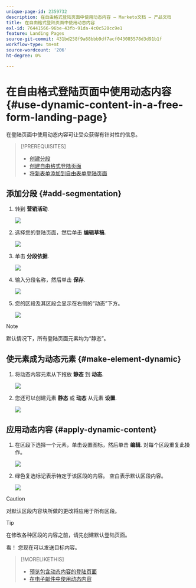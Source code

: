 ```yaml
---
unique-page-id: 2359732
description: 在自由格式登陆页面中使用动态内容 — Marketo文档 — 产品文档
title: 在自由格式登陆页面中使用动态内容
exl-id: 76441566-96be-43fb-91da-4c0c520cc9e1
feature: Landing Pages
source-git-commit: 431bd258f9a68bbb9df7acf043085578d3d91b1f
workflow-type: tm+mt
source-wordcount: '206'
ht-degree: 0%

---
```


# 在自由格式登陆页面中使用动态内容 {#use-dynamic-content-in-a-free-form-landing-page}

在登陆页面中使用动态内容可让受众获得有针对性的信息。

>[!PREREQUISITES]
>
>* [创建分段](/help/marketo/product-docs/personalization/segmentation-and-snippets/segmentation/create-a-segmentation.md)
>* [创建自由格式登陆页面](/help/marketo/product-docs/demand-generation/landing-pages/free-form-landing-pages/create-a-free-form-landing-page.md)
>* [将新表单添加到自由表单登陆页面](/help/marketo/product-docs/demand-generation/landing-pages/free-form-landing-pages/add-a-new-form-to-a-free-form-landing-page.md)

## 添加分段 {#add-segmentation}

1. 转到 **营销活动**.

   ![](assets/login-marketing-activities-2.png)

1. 选择您的登陆页面，然后单击 **编辑草稿**.

   ![](assets/landingpageeditdraft-1.jpg)

1. 单击 **分段依据**.

   ![](assets/image2014-9-17-12-3a8-3a46.png)

1. 输入分段名称，然后单击 **保存**.

   ![](assets/image2014-9-17-12-3a8-3a53.png)

1. 您的区段及其区段会显示在右侧的“动态”下方。

   ![](assets/image2014-9-17-12-3a9-3a3.png)

>[!NOTE]
>
>默认情况下，所有登陆页面元素均为“静态”。

## 使元素成为动态元素 {#make-element-dynamic}

1. 将动态内容元素从下拖放 **静态** 到 **动态**.

   ![](assets/image2014-9-17-12-3a10-3a8.png)

1. 您还可以创建元素 **静态** 或 **动态** 从元素 **设置**.

   ![](assets/image2014-9-17-12-3a10-3a14.png)

## 应用动态内容 {#apply-dynamic-content}

1. 在区段下选择一个元素，单击设置图标，然后单击 **编辑**. 对每个区段重复此操作。

   ![](assets/image2014-9-17-12-3a11-3a43.png)

1. 绿色复选标记表示特定于该区段的内容。 空白表示默认区段内容。

   ![](assets/image2014-9-17-12-3a12-3a52.png)

>[!CAUTION]
>
>对默认区段内容块所做的更改将应用于所有区段。

>[!TIP]
>
>在修改各种区段的内容之前，请先创建默认登陆页面。

看！ 您现在可以发送目标内容。

>[!MORELIKETHIS]
>
>* [预览包含动态内容的登陆页面](/help/marketo/product-docs/demand-generation/landing-pages/landing-page-actions/preview-a-landing-page-with-dynamic-content.md)
>* [在电子邮件中使用动态内容](/help/marketo/product-docs/email-marketing/general/functions-in-the-editor/using-dynamic-content-in-an-email.md)
